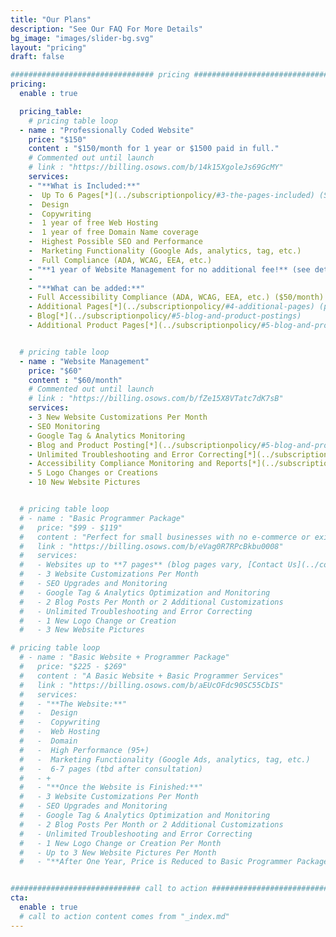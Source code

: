 ```yaml
---
title: "Our Plans"
description: "See Our FAQ For More Details"
bg_image: "images/slider-bg.svg"
layout: "pricing"
draft: false

################################ pricing ################################
pricing:
  enable : true

  pricing_table:
    # pricing table loop
  - name : "Professionally Coded Website"
    price: "$150"
    content : "$150/month for 1 year or $1500 paid in full."
    # Commented out until launch
    # link : "https://billing.osows.com/b/14k15XgoleJs69GcMY"
    services:
    - "**What is Included:**"
    -  Up To 6 Pages[*](../subscriptionpolicy/#3-the-pages-included) (See our [FAQ](../faq/) or [Contact Us](../contact/) for more details)
    -  Design
    -  Copywriting
    -  1 year of free Web Hosting
    -  1 year of free Domain Name coverage
    -  Highest Possible SEO and Performance
    -  Marketing Functionality (Google Ads, analytics, tag, etc.)
    -  Full Compliance (ADA, WCAG, EEA, etc.)
    - "**1 year of Website Management for no additional fee!** (see details below)"
    - 
    - "**What can be added:**"
    - Full Accessibility Compliance (ADA, WCAG, EEA, etc.) ($50/month)
    - Additional Pages[*](../subscriptionpolicy/#4-additional-pages) (prices vary)
    - Blog[*](../subscriptionpolicy/#5-blog-and-product-postings)
    - Additional Product Pages[*](../subscriptionpolicy/#5-blog-and-product-postings)


  # pricing table loop
  - name : "Website Management"
    price: "$60"
    content : "$60/month"
    # Commented out until launch
    # link : "https://billing.osows.com/b/fZe15X8VTatc7dK7sB"
    services:
    - 3 New Website Customizations Per Month
    - SEO Monitoring
    - Google Tag & Analytics Monitoring
    - Blog and Product Posting[*](../subscriptionpolicy/#5-blog-and-product-postings)
    - Unlimited Troubleshooting and Error Correcting[*](../subscriptionpolicy/#2-website-management-policy)
    - Accessibility Compliance Monitoring and Reports[*](../subscriptionpolicy/#9-accessibility-compliance)
    - 5 Logo Changes or Creations
    - 10 New Website Pictures


  # pricing table loop
  # - name : "Basic Programmer Package"
  #   price: "$99 - $119"
  #   content : "Perfect for small businesses with no e-commerce or existing Shopify, Wix, and Wordpress type websites."
  #   link : "https://billing.osows.com/b/eVag0R7RPcBkbu0008"
  #   services:
  #   - Websites up to **7 pages** (blog pages vary, [Contact Us](../contact/) with questions)
  #   - 3 Website Customizations Per Month
  #   - SEO Upgrades and Monitoring
  #   - Google Tag & Analytics Optimization and Monitoring
  #   - 2 Blog Posts Per Month or 2 Additional Customizations
  #   - Unlimited Troubleshooting and Error Correcting
  #   - 1 New Logo Change or Creation
  #   - 3 New Website Pictures

# pricing table loop
  # - name : "Basic Website + Programmer Package"
  #   price: "$225 - $269"
  #   content : "A Basic Website + Basic Programmer Services"
  #   link : "https://billing.osows.com/b/aEUcOFdc90SC55CbIS"
  #   services:
  #   - "**The Website:**"
  #   -  Design
  #   -  Copywriting
  #   -  Web Hosting
  #   -  Domain
  #   -  High Performance (95+)
  #   -  Marketing Functionality (Google Ads, analytics, tag, etc.)
  #   -  6-7 pages (tbd after consultation)
  #   - +
  #   - "**Once the Website is Finished:**"
  #   - 3 Website Customizations Per Month
  #   - SEO Upgrades and Monitoring
  #   - Google Tag & Analytics Optimization and Monitoring
  #   - 2 Blog Posts Per Month or 2 Additional Customizations
  #   - Unlimited Troubleshooting and Error Correcting
  #   - 1 New Logo Change or Creation Per Month
  #   - Up to 3 New Website Pictures Per Month
  #   - "**After One Year, Price is Reduced to Basic Programmer Package Pricing**"


############################# call to action #################################
cta:
  enable : true
  # call to action content comes from "_index.md"
---
```


<script async src="https://js.stripe.com/v3/pricing-table.js"></script>
<stripe-pricing-table pricing-table-id="prctbl_1O7oreH3lifquiGEXpm7OOEk"
publishable-key="pk_live_51O0n53H3lifquiGE8rXzIbU9a1DTm0Up2Wcv4TLeQfGCUjLqi9UzR3B8YNQNJWzW88Up63XHX7VXlrJF6xtVie8Q005tB9yDlP">
</stripe-pricing-table>